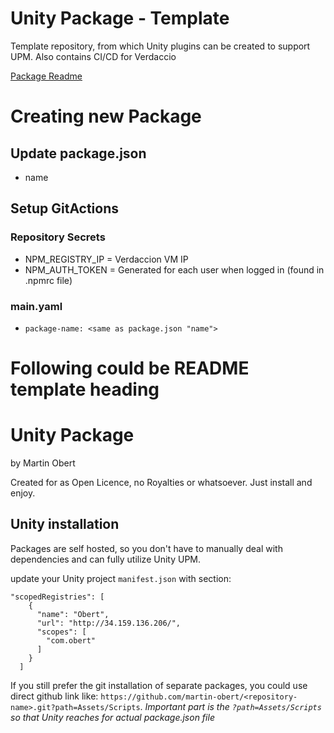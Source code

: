# Unity Package - Template
 Template repository, from which Unity plugins can be created to support UPM. Also contains CI/CD for Verdaccio

[Package Readme](Assets/Scripts/Readme.md)

# Creating new Package

## Update package.json

- name 

## Setup GitActions

### Repository Secrets

- NPM_REGISTRY_IP = Verdaccion VM IP
- NPM_AUTH_TOKEN = Generated for each user when logged in (found in .npmrc file)

### main.yaml

- ```package-name: <same as package.json "name">```

# Following could be README template heading

# Unity Package
by Martin Obert

Created for as Open Licence, no Royalties or whatsoever. Just install and enjoy.


## Unity installation
Packages are self hosted, so you don't have to manually deal with dependencies and can fully utilize Unity UPM.

update your Unity project ```manifest.json``` with section:

```
"scopedRegistries": [
    {
      "name": "Obert",
      "url": "http://34.159.136.206/",
      "scopes": [
        "com.obert"
      ]
    }
  ]
```

If you still prefer the git installation of separate packages, you could use direct github link like: ```https://github.com/martin-obert/<repository-name>.git?path=Assets/Scripts```.
*Important part is the ```?path=Assets/Scripts``` so that Unity reaches for actual package.json file*
